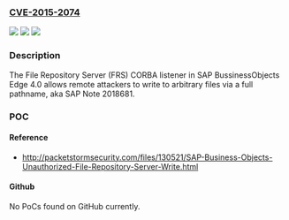 ### [CVE-2015-2074](https://cve.mitre.org/cgi-bin/cvename.cgi?name=CVE-2015-2074)
![](https://img.shields.io/static/v1?label=Product&message=n%2Fa&color=blue)
![](https://img.shields.io/static/v1?label=Version&message=n%2Fa&color=blue)
![](https://img.shields.io/static/v1?label=Vulnerability&message=n%2Fa&color=brighgreen)

### Description

The File Repository Server (FRS) CORBA listener in SAP BussinessObjects Edge 4.0 allows remote attackers to write to arbitrary files via a full pathname, aka SAP Note 2018681.

### POC

#### Reference
- http://packetstormsecurity.com/files/130521/SAP-Business-Objects-Unauthorized-File-Repository-Server-Write.html

#### Github
No PoCs found on GitHub currently.

